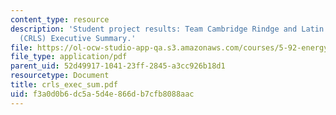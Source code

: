 ```yaml
---
content_type: resource
description: 'Student project results: Team Cambridge Rindge and Latin High School
  (CRLS) Executive Summary.'
file: https://ol-ocw-studio-app-qa.s3.amazonaws.com/courses/5-92-energy-environment-and-society-spring-2007/f3a0d0b6dc5a5d4e866db7cfb8088aac_crls_exec_sum.pdf
file_type: application/pdf
parent_uid: 52d49917-1041-23ff-2845-a3cc926b18d1
resourcetype: Document
title: crls_exec_sum.pdf
uid: f3a0d0b6-dc5a-5d4e-866d-b7cfb8088aac
---
```

